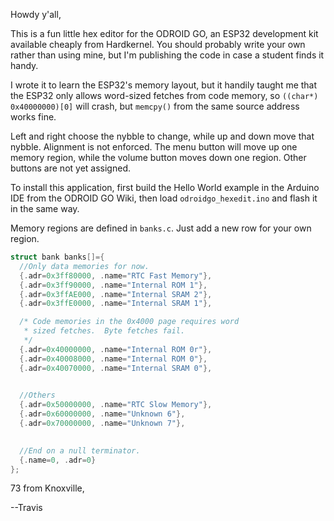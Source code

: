 Howdy y'all,

This is a fun little hex editor for the ODROID GO, an ESP32
development kit available cheaply from Hardkernel.  You should
probably write your own rather than using mine, but I'm publishing the
code in case a student finds it handy.

I wrote it to learn the ESP32's memory layout, but it handily taught
me that the ESP32 only allows word-sized fetches from code memory, so
`((char*) 0x40000000)[0]` will crash, but `memcpy()` from the same
source address works fine.

Left and right choose the nybble to change, while up and down move
that nybble.  Alignment is not enforced.  The menu button will move up
one memory region, while the volume button moves down one region.
Other buttons are not yet assigned.

To install this application, first build the Hello World example in
the Arduino IDE from the ODROID GO Wiki, then load
`odroidgo_hexedit.ino` and flash it in the same way.



Memory regions are defined in `banks.c`.  Just add a new row for your
own region.

```C
struct bank banks[]={
  //Only data memories for now.
  {.adr=0x3ff80000, .name="RTC Fast Memory"},
  {.adr=0x3ff90000, .name="Internal ROM 1"},
  {.adr=0x3ffAE000, .name="Internal SRAM 2"},
  {.adr=0x3ffE0000, .name="Internal SRAM 1"},

  /* Code memories in the 0x4000 page requires word
   * sized fetches.  Byte fetches fail.
   */
  {.adr=0x40000000, .name="Internal ROM 0r"},
  {.adr=0x40008000, .name="Internal ROM 0"},
  {.adr=0x40070000, .name="Internal SRAM 0"},
  

  //Others
  {.adr=0x50000000, .name="RTC Slow Memory"},
  {.adr=0x60000000, .name="Unknown 6"},
  {.adr=0x70000000, .name="Unknown 7"},
  

  //End on a null terminator.
  {.name=0, .adr=0}
};
```


73 from Knoxville,

--Travis

